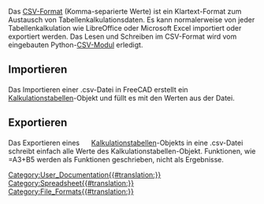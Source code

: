  Das [CSV-Format](https://de.wikipedia.org/wiki/CSV_(Dateiformat)) (Komma-separierte Werte) ist ein Klartext-Format zum Austausch von Tabellenkalkulationsdaten. Es kann normalerweise von jeder Tabellenkalkulation wie LibreOffice oder Microsoft Excel importiert oder exportiert werden. Das Lesen und Schreiben im CSV-Format wird vom eingebauten Python-[CSV-Modul](http://docs.python.org/2/library/csv.html) erledigt.

## Importieren

Das Importieren einer .csv-Datei in FreeCAD erstellt ein <img alt="" src=images/Spreadsheet_CreateSheet.svg  style="width:16px;"> [Kalkulationstabellen](Spreadsheet_Create/de.md)-Objekt und füllt es mit den Werten aus der Datei.

## Exportieren

Das Exportieren eines <img alt="" src=images/Spreadsheet_CreateSheet.svg  style="width:16px;"> [Kalkulationstabellen](Spreadsheet_Create/de.md)-Objekts in eine .csv-Datei schreibt einfach alle Werte des Kalkulationstabellen-Objekt. Funktionen, wie =A3+B5 werden als Funktionen geschrieben, nicht als Ergebnisse.


 

[Category:User\_Documentation{{\#translation:}}](Category:User_Documentation.md) [Category:Spreadsheet{{\#translation:}}](Category:Spreadsheet.md) [Category:File\_Formats{{\#translation:}}](Category:File_Formats.md)
